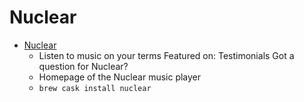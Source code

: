 # Nuclear
- [Nuclear](https://nuclear.js.org/)
  -  Listen to music on your terms Featured on: Testimonials       Got a question for Nuclear?    
  - Homepage of the Nuclear music player
  - `brew cask install nuclear`
